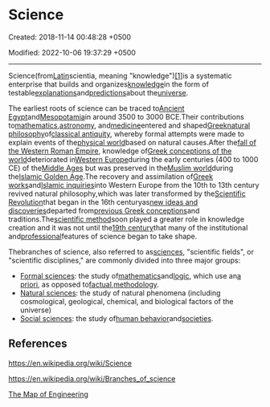 # Science

Created: 2018-11-14 00:48:28 +0500

Modified: 2022-10-06 19:37:29 +0500

---

Science(from[Latin](https://en.wikipedia.org/wiki/Latin_language)scientia, meaning "knowledge")[[1]](https://en.wikipedia.org/wiki/Science#cite_note-1)is a systematic enterprise that builds and organizes[knowledge](https://en.wikipedia.org/wiki/Knowledge)in the form of testable[explanations](https://en.wikipedia.org/wiki/Explanation)and[predictions](https://en.wikipedia.org/wiki/Predictions)about the[universe](https://en.wikipedia.org/wiki/Universe).

The earliest roots of science can be traced to[Ancient Egypt](https://en.wikipedia.org/wiki/Ancient_Egypt)and[Mesopotamia](https://en.wikipedia.org/wiki/Mesopotamia)in around 3500 to 3000 BCE.Their contributions to[mathematics](https://en.wikipedia.org/wiki/Mathematics),[astronomy](https://en.wikipedia.org/wiki/Astronomy), and[medicine](https://en.wikipedia.org/wiki/Medicine)entered and shaped[Greek](https://en.wikipedia.org/wiki/Ancient_Greece)[natural philosophy](https://en.wikipedia.org/wiki/Natural_philosophy)of[classical antiquity](https://en.wikipedia.org/wiki/Classical_antiquity), whereby formal attempts were made to explain events of the[physical world](https://en.wikipedia.org/wiki/Universe)based on natural causes.After the[fall of the Western Roman Empire](https://en.wikipedia.org/wiki/Fall_of_the_Western_Roman_Empire), knowledge of[Greek conceptions of the world](https://en.wikipedia.org/wiki/History_of_science_in_classical_antiquity)deteriorated in[Western Europe](https://en.wikipedia.org/wiki/Western_Europe)during the early centuries (400 to 1000 CE) of the[Middle Ages](https://en.wikipedia.org/wiki/Middle_Ages) but was preserved in the[Muslim world](https://en.wikipedia.org/wiki/Muslim_world)during the[Islamic Golden Age](https://en.wikipedia.org/wiki/Islamic_Golden_Age).The recovery and assimilation of[Greek works](https://en.wikipedia.org/wiki/Ancient_Greek_literature)and[Islamic inquiries](https://en.wikipedia.org/wiki/Science_in_the_medieval_Islamic_world)into Western Europe from the 10th to 13th century revived natural philosophy,which was later transformed by the[Scientific Revolution](https://en.wikipedia.org/wiki/Scientific_Revolution)that began in the 16th centuryas[new ideas and discoveries](https://en.wikipedia.org/wiki/Scientific_Revolution#New_ideas)departed from[previous Greek conceptions](https://en.wikipedia.org/wiki/Scientific_Revolution#Ancient_and_medieval_background)and traditions.The[scientific method](https://en.wikipedia.org/wiki/Scientific_method)soon played a greater role in knowledge creation and it was not until the[19th century](https://en.wikipedia.org/wiki/19th_century_in_science)that many of the institutional and[professional](https://en.wikipedia.org/wiki/Scientist)features of science began to take shape.

Thebranches of science, also referred to as[sciences](https://en.wikipedia.org/wiki/Science), "scientific fields", or "scientific disciplines," are commonly divided into three major groups:
-   [Formal sciences](https://en.wikipedia.org/wiki/Formal_science): the study of[mathematics](https://en.wikipedia.org/wiki/Mathematics)and[logic](https://en.wikipedia.org/wiki/Logic), which use an[a priori](https://en.wikipedia.org/wiki/A_priori_and_a_posteriori), as opposed to[factual](https://en.wikipedia.org/wiki/Fact),[methodology](https://en.wikipedia.org/wiki/Methodology).
-   [Natural sciences](https://en.wikipedia.org/wiki/Natural_science): the study of natural phenomena (including cosmological, geological, chemical, and biological factors of the universe)
-   [Social sciences](https://en.wikipedia.org/wiki/Social_science): the study of[human behavior](https://en.wikipedia.org/wiki/Human_behavior)and[societies](https://en.wikipedia.org/wiki/Society).

## References

<https://en.wikipedia.org/wiki/Science>

<https://en.wikipedia.org/wiki/Branches_of_science>

[The Map of Engineering](https://youtu.be/pQgxiQAMTTo)
